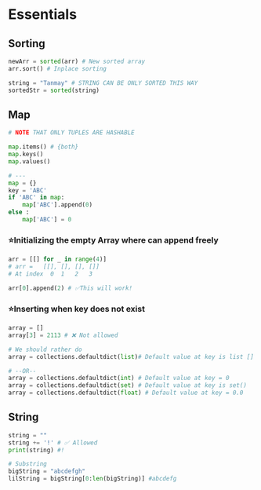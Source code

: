 # Essentials

## Sorting 

```python
newArr = sorted(arr) # New sorted array
arr.sort() # Inplace sorting

string = "Tanmay" # STRING CAN BE ONLY SORTED THIS WAY
sortedStr = sorted(string)
```


## Map 

```python
# NOTE THAT ONLY TUPLES ARE HASHABLE

map.items() # {both}
map.keys()
map.values()

# ---
map = {}
key = 'ABC'
if 'ABC' in map:
    map['ABC'].append(0)
else :
    map['ABC'] = 0
```

### ⭐Initializing the empty Array where can append freely

```python
arr = [[] for _ in range(4)]
# arr =   [[], [], [], []]
# At index  0  1   2   3

arr[0].append(2) # ✅This will work!
```
### ⭐Inserting when key does not exist

```python
array = []
array[3] = 2113 # ❌ Not allowed

# We should rather do 
array = collections.defaultdict(list)# Default value at key is list []

# --OR--
array = collections.defaultdict(int) # Default value at key = 0
array = collections.defaultdict(set) # Default value at key is set()
array = collections.defaultdict(float) # Default value at key = 0.0
```


## String

```python
string = ""
string += '!' # ✅ Allowed
print(string) #!

# Substring 
bigString = "abcdefgh"
lilString = bigString[0:len(bigString)] #abcdefg
```

